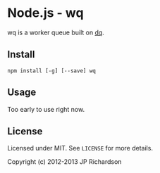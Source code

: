 Node.js - wq
============

wq is a worker queue built on [dq](https://github.com/jprichardson/node-dq).



Install
-------

    npm install [-g] [--save] wq



Usage
-----

Too early to use right now.



License
--------

Licensed under MIT. See `LICENSE` for more details.

Copyright (c) 2012-2013 JP Richardson

